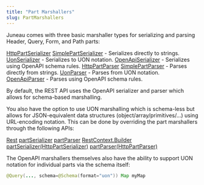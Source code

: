 ```yaml
---
title: "Part Marshallers"
slug: PartMarshallers
---
```


Juneau comes with three basic marshaller types for serializing and parsing Header, Query, Form, and Path parts:

<tree>
<node-0><java-interface><a href="/site/apidocs/org/apache/juneau/httppart/HttpPartSerializer.html" target="_blank">HttpPartSerializer</a></java-interface></node-0>
<node-1><java-class><a href="/site/apidocs/org/apache/juneau/httppart/SimplePartSerializer.html" target="_blank">SimplePartSerializer</a></java-class> - Serializes directly to strings.</node-1>
<node-1><java-class><a href="/site/apidocs/org/apache/juneau/uon/UonSerializer.html" target="_blank">UonSerializer</a></java-class> - Serializes to UON notation.</node-1>
<node-2><java-class><a href="/site/apidocs/org/apache/juneau/oapi/OpenApiSerializer.html" target="_blank">OpenApiSerializer</a></java-class> - Serializes using OpenAPI schema rules.</node-2>
<node-0><java-interface><a href="/site/apidocs/org/apache/juneau/httppart/HttpPartParser.html" target="_blank">HttpPartParser</a></java-interface></node-0>
<node-1><java-class><a href="/site/apidocs/org/apache/juneau/httppart/SimplePartParser.html" target="_blank">SimplePartParser</a></java-class> - Parses directly from strings.</node-1>
<node-1><java-class><a href="/site/apidocs/org/apache/juneau/uon/UonParser.html" target="_blank">UonParser</a></java-class> - Parses from UON notation.</node-1>
<node-2><java-class><a href="/site/apidocs/org/apache/juneau/oapi/OpenApiParser.html" target="_blank">OpenApiParser</a></java-class> - Parses using OpenAPI schema rules.</node-2>
</tree>

By default, the REST API uses the OpenAPI serializer and parser which allows for schema-based marshalling.

You also have the option to use UON marshalling which is schema-less but allows for JSON-equivalent data structures
(object/array/primitives/...) using URL-encoding notation.
This can be done by overriding the part marshallers through the following APIs:

<tree>
<node-0><java-annotation><a href="/site/apidocs/org/apache/juneau/rest/annotation/Rest.html" target="_blank">Rest</a></java-annotation></node-0>
<node-1><java-method-annotation><a href="/site/apidocs/org/apache/juneau/rest/annotation/Rest.html#partSerializer()" target="_blank">partSerializer</a></java-method-annotation></node-1>
<node-1><java-method-annotation><a href="/site/apidocs/org/apache/juneau/rest/annotation/Rest.html#partParser()" target="_blank">partParser</a></java-method-annotation></node-1>
<node-0><java-class><a href="/site/apidocs/org/apache/juneau/rest/RestContext.Builder.html" target="_blank">RestContext.Builder</a></java-class></node-0>
<node-1><java-method><a href="/site/apidocs/org/apache/juneau/rest/RestContext.Builder.html#partSerializer(org.apache.juneau.httppart.HttpPartSerializer)" target="_blank">partSerializer(HttpPartSerializer)</a></java-method></node-1>
<node-1><java-method><a href="/site/apidocs/org/apache/juneau/rest/RestContext.Builder.html#partParser(org.apache.juneau.httppart.HttpPartParser)" target="_blank">partParser(HttpPartParser)</a></java-method></node-1>
</tree>

The OpenAPI marshallers themselves also have the ability to support UON notation for individual parts via the schema
itself:

```java
@Query(..., schema=@Schema(format="uon")) Map myMap
```

